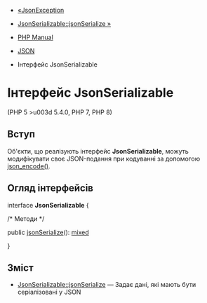 - [«JsonException](class.jsonexception.md)
- [JsonSerializable::jsonSerialize »](jsonserializable.jsonserialize.md)

- [PHP Manual](index.md)
- [JSON](book.json.md)
- Інтерфейс JsonSerializable

# Інтерфейс JsonSerializable

(PHP 5 \>u003d 5.4.0, PHP 7, PHP 8)

## Вступ

Об'єкти, що реалізують інтерфейс **JsonSerializable**, можуть
модифікувати своє JSON-подання при кодуванні за допомогою
[json_encode()](function.json-encode.md).

## Огляд інтерфейсів

interface **JsonSerializable** {

/\* Методи \*/

public [jsonSerialize](jsonserializable.jsonserialize.md)():
[mixed](language.types.declarations.md#language.types.declarations.mixed)

}

## Зміст

- [JsonSerializable::jsonSerialize](jsonserializable.jsonserialize.md)
— Задає дані, які мають бути серіалізовані у JSON
